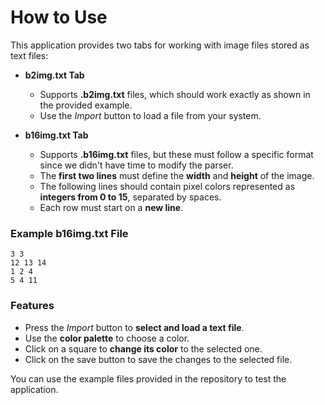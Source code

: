 # How to Use

This application provides two tabs for working with image files stored as text files:

- **b2img.txt Tab**  
  - Supports **.b2img.txt** files, which should work exactly as shown in the provided example.  
  - Use the *Import* button to load a file from your system.  

- **b16img.txt Tab**  
  - Supports **.b16img.txt** files, but these must follow a specific format since we didn't have time to modify the parser.  
  - The **first two lines** must define the **width** and **height** of the image.  
  - The following lines should contain pixel colors represented as **integers from 0 to 15**, separated by spaces.  
  - Each row must start on a **new line**.

### Example b16img.txt File

```
3 3
12 13 14
1 2 4
5 4 11
```

### Features
- Press the *Import* button to **select and load a text file**.  
- Use the **color palette** to choose a color.  
- Click on a square to **change its color** to the selected one.
- Click on the save button to save the changes to the selected file.  

You can use the example files provided in the repository to test the application.


